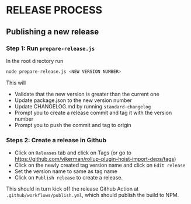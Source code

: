 # RELEASE PROCESS

## Publishing a new release

### Step 1: Run `prepare-release.js`

In the root directory run

```sh
node prepare-release.js <NEW VERSION NUMBER>
```

This will

- Validate that the new version is greater than the current one
- Update package.json to the new version number
- Update CHANGELOG.md by running `standard-changelog`
- Prompt you to create a release commit and tag it with the version number
- Prompt you to push the commit and tag to origin

### Steps 2: Create a release in Github

- Click on `Releases` tab and click on Tags (or go to https://github.com/vikerman/rollup-plugin-hoist-import-deps/tags)
- Click on the newly created tag version name and click on `Edit release`
- Set the version name to same as tag name
- Click on `Publish release` to create a release.

This should in turn kick off the release Github Action at
`.github/workflows/publish.yml`, which should publish the build to NPM.
